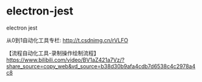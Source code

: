 # electron-jest
electron jest

从0到1自动化工具专栏: http://t.csdnimg.cn/rVLFO

【流程自动化工具-录制操作绘制流程】 https://www.bilibili.com/video/BV1aZ421a7Vz/?share_source=copy_web&vd_source=b38d30b9afa4cdb7d6538c4c2978a4c8
